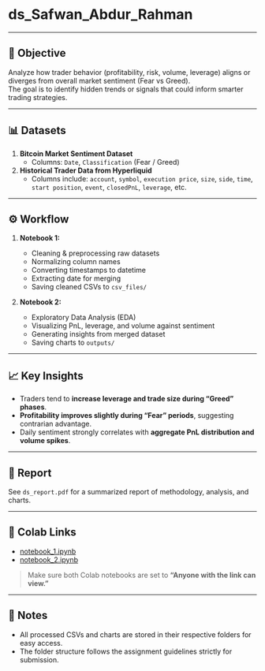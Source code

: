 # ds_Safwan_Abdur_Rahman

---

## 🧠 Objective
Analyze how trader behavior (profitability, risk, volume, leverage) aligns or diverges from overall market sentiment (Fear vs Greed).  
The goal is to identify hidden trends or signals that could inform smarter trading strategies.

---

## 📊 Datasets
1. **Bitcoin Market Sentiment Dataset**  
   - Columns: `Date`, `Classification` (Fear / Greed)  
2. **Historical Trader Data from Hyperliquid**  
   - Columns include: `account`, `symbol`, `execution price`, `size`, `side`, `time`, `start position`, `event`, `closedPnL`, `leverage`, etc.

---

## ⚙️ Workflow
1. **Notebook 1:**  
   - Cleaning & preprocessing raw datasets  
   - Normalizing column names  
   - Converting timestamps to datetime  
   - Extracting date for merging  
   - Saving cleaned CSVs to `csv_files/`  

2. **Notebook 2:**  
   - Exploratory Data Analysis (EDA)  
   - Visualizing PnL, leverage, and volume against sentiment  
   - Generating insights from merged dataset  
   - Saving charts to `outputs/`  

---

## 📈 Key Insights
- Traders tend to **increase leverage and trade size during “Greed” phases**.  
- **Profitability improves slightly during “Fear” periods**, suggesting contrarian advantage.  
- Daily sentiment strongly correlates with **aggregate PnL distribution and volume spikes**.  

---

## 📘 Report
See `ds_report.pdf` for a summarized report of methodology, analysis, and charts.

---

## 🔗 Colab Links
- [notebook_1.ipynb](YOUR_COLAB_LINK_1)  
- [notebook_2.ipynb](YOUR_COLAB_LINK_2)  

> Make sure both Colab notebooks are set to **“Anyone with the link can view.”**

---

## 📌 Notes
- All processed CSVs and charts are stored in their respective folders for easy access.  
- The folder structure follows the assignment guidelines strictly for submission.
